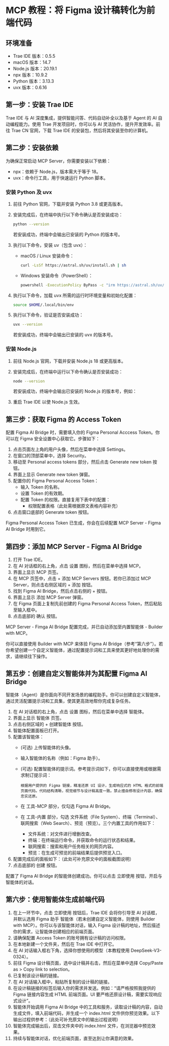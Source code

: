 # MCP 教程：将 Figma 设计稿转化为前端代码

## 环境准备

- Trae IDE 版本：0.5.5
- macOS 版本：14.7
- Node.js 版本：20.19.1
- npx 版本：10.9.2
- Python 版本：3.13.3
- uvx 版本：0.6.16

## 第一步：安装 Trae IDE

Trae IDE 与 AI 深度集成，提供智能问答、代码自动补全以及基于 Agent 的 AI 自动编程能力。使用 Trae 开发项目时，你可以与 AI 灵活协作，提升开发效率。前往 Trae CN 官网，下载 Trae IDE 的安装包，然后将其安装至你的计算机。

## 第二步：安装依赖

为确保正常启动 MCP Server，你需要安装以下依赖：

- npx：依赖于 Node.js，版本需大于等于 18。
- uvx：命令行工具，用于快速运行 Python 脚本。

### 安装 Python 及 uvx

1. 前往 Python 官网，下载并安装 Python 3.8 或更高版本。
2. 安装完成后，在终端中执行以下命令确认是否安装成功：

   ```bash
   python --version
   ```

   若安装成功，终端中会输出已安装的 Python 的版本号。

3. 执行以下命令，安装 uv（包含 uvx）：

   - macOS / Linux 安装命令：

     ```bash
     curl -LsSf https://astral.sh/uv/install.sh | sh
     ```

   - Windows 安装命令（PowerShell）：

     ```bash
     powershell -ExecutionPolicy ByPass -c "irm https://astral.sh/uv/install.ps1 | iex"
     ```

4. 执行以下命令，加载 uvx 所需的运行时环境变量和初始化配置：

   ```bash
   source $HOME/.local/bin/env
   ```

5. 执行以下命令，验证是否安装成功：

   ```bash
   uvx --version
   ```

   若安装成功，终端中会输出已安装的 uvx 的版本号。

### 安装 Node.js

1. 前往 Node.js 官网，下载并安装 Node.js 18 或更高版本。
2. 安装完成后，在终端中运行以下命令确认是否安装成功：

   ```bash
   node --version
   ```

   若安装成功，终端中会输出已安装的 Node.js 的版本号，例如：

3. 重启 Trae IDE 以使 Node.js 生效。

## 第三步：获取 Figma 的 Access Token

配置 Figma AI Bridge 时，需要填入你的 Figma Personal Acccess Token。你可以在 Figma 安全设置中心获取它。步骤如下：

1. 点击页面左上角的用户头像，然后在菜单中选择 Settings。
2. 在窗口的顶部菜单中，选择 Security。
3. 移动至 Personal access tokens 部分，然后点击 Generate new token 按钮。
4. 界面上显示 Generate new token 弹窗。
5. 配置你的 Figma Personal Access Token：
   - 输入 Token 的名称。
   - 设置 Token 的有效期。
   - 配置 Token 的权限。直接复用下表中的配置：
     - 权限配置表格（此处需根据原文表格内容补充）
6. 点击窗口底部的 Generate token 按钮。

Figma Personal Access Token 已生成，你会在后续配置 MCP Server - Figma AI Bridge 时用到它。

## 第四步：添加 MCP Server - Figma AI Bridge

1. 打开 Trae IDE。
2. 在 AI 对话框的右上角，点击 设置 图标，然后在菜单中选择 MCP。
3. 界面上显示 MCP 页签。
4. 在 MCP 页签中，点击 \+ 添加 MCP Servers 按钮。若你已添加过 MCP Server，则点击右侧区域的 \+ 添加 按钮。
5. 找到 Figma AI Bridge，然后点击右侧的 + 按钮。
6. 界面上显示 添加 MCP Server 弹窗。
7. 在 Figma 页面上复制先前创建的 Figma Personal Access Token，然后粘贴至输入框中。
8. 点击底部的 确认 按钮。

MCP Server - Fimga AI Bridge 配置完成，并已自动添加至内置智能体 - Builder with MCP。

你可以直接使用 Builder with MCP 来体验 Figma AI Bridge（参考“第六步”）。若你希望创建一个自定义智能体，通过配置提示词和工具来使其更好地处理你的需求，请继续往下操作。

## 第五步：创建自定义智能体并为其配置 Figma AI Bridge

智能体（Agent）是你面向不同开发场景的编程助手。你可以创建自定义智能体，通过灵活配置提示词和工具集，使其更高效地帮你完成复杂任务。

1. 在 AI 对话框的右上角，点击 设置 图标，然后在菜单中选择 智能体。
2. 界面上显示 智能体 页签。
3. 点击右侧区域的 \+ 创建智能体 按钮。
4. 智能体配置面板已打开。
5. 配置该智能体：
   - (可选) 上传智能体的头像。
   - 输入智能体的名称（例如：Figma 助手）。
   - (可选) 配置智能体的提示词。参考提示词如下，你可以直接使用或根据需求制订提示词：

     ```plaintext
     根据用户提供的 Figma 链接，精准还原 UI 设计，生成响应式的 HTML 格式的前端页面代码。代码结构清晰，视觉细节与设计稿高度一致。禁止擅自修改设计内容，确保忠实还原。
     ```

   - 在 工具-MCP 部分，仅勾选 Figma AI Bridge。
   - 在 工具-内置 部分，勾选 文件系统（File System）、终端（Terminal）、联网搜索（Web Search）、预览（预览）。三个内置工具的作用如下：
     - 文件系统：对文件进行增删改查。
     - 终端：在终端运行命令，并获取命令的运行状态和结果。
     - 联网搜索：搜索和用户任务相关的网页内容。
     - 预览：在生成可预览的前端结果后提供预览入口。
6. 配置完成后的面板如下：（此处可补充原文中的面板截图说明）
7. 点击底部的 创建 按钮。

配置了 Figma AI Bridge 的智能体创建成功。你可以点击 立即使用 按钮，开启与智能体的对话。

## 第六步：使用智能体生成前端代码

1. 在上一环节中，点击 立即使用 按钮后，Trae IDE 会将你引导至 AI 对话框，并默认选用 Figma 助手 智能体（若未创建自定义智能体，则使用 Builder with MCP）。你可以与该智能体对话，输入 Figma 设计稿的地址，然后描述你的需求，让智能体创建相应的前端页面。
2. 请确保配置 Access Token 的账号拥有设计稿的访问权限。
3. 在本地新建一个文件夹，然后在 Trae IDE 中打开它。
4. 在 AI 对话输入框右下角，选择你想使用的模型（本教程使用 DeepSeek-V3- 0324）。
5. 前往 Figma 设计稿页面，选中设计稿并右击，然后在菜单中选择 Copy/Paste as > Copy link to selection。
6. 已复制该设计稿的链接。
7. 在 AI 对话输入框中，粘贴所复制的设计稿的链接。
8. 在设计稿链接的标签后输入你的需求并发送。例如：“请严格按照我提供的 Figma 链接内容生成 HTML 前端页面。UI 要严格还原设计稿，需要实现响应式设计”。
9. 智能体开始调用 Figma AI Bridge 中的工具和服务，读取设计稿的内容，自动生成文件，填入前端代码，并生成一个 index.html 文件供你预览效果。以下输出过程供参考：（此处可补充原文中的输出过程说明）
10. 智能体完成输出后，双击文件夹中的 index.html 文件，在浏览器中预览效果。
11. 持续与智能体对话，优化前端页面，直至达到让你满意的效果。
